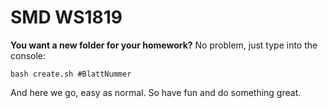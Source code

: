 # SMD WS1819


__You want a new folder for your homework?__
No problem, just type into the console:

`bash create.sh #BlattNummer`

And here we go, easy as normal.
So have fun and do something great.
